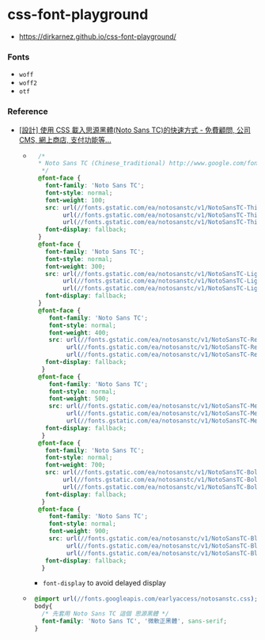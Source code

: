css-font-playground
===================
- https://dirkarnez.github.io/css-font-playground/

### Fonts
- `woff`
- `woff2`
- `otf`

### Reference
- [[設計] 使用 CSS 載入思源黑體(Noto Sans TC)的快速方式 - 免費顧問, 公司CMS, 網上商店, 支付功能等...](https://www.tan-studio.net/programskill/divcss/%E8%A8%AD%E8%A8%88-%E4%BD%BF%E7%94%A8-css-%E8%BC%89%E5%85%A5%E6%80%9D%E6%BA%90%E9%BB%91%E9%AB%94noto-sans-tc%E7%9A%84%E5%BF%AB%E9%80%9F%E6%96%B9%E5%BC%8F/)
  - ```css
      /*
      * Noto Sans TC (Chinese_traditional) http://www.google.com/fonts/earlyaccess
       */
      @font-face {
        font-family: 'Noto Sans TC';
        font-style: normal;
        font-weight: 100;
        src: url(//fonts.gstatic.com/ea/notosanstc/v1/NotoSansTC-Thin.woff2) format('woff2'),
             url(//fonts.gstatic.com/ea/notosanstc/v1/NotoSansTC-Thin.woff) format('woff'),
             url(//fonts.gstatic.com/ea/notosanstc/v1/NotoSansTC-Thin.otf) format('opentype');
        font-display: fallback;
      }
      @font-face {
        font-family: 'Noto Sans TC';
        font-style: normal;
        font-weight: 300;
        src: url(//fonts.gstatic.com/ea/notosanstc/v1/NotoSansTC-Light.woff2) format('woff2'),
             url(//fonts.gstatic.com/ea/notosanstc/v1/NotoSansTC-Light.woff) format('woff'),
             url(//fonts.gstatic.com/ea/notosanstc/v1/NotoSansTC-Light.otf) format('opentype');
        font-display: fallback;
      }
      @font-face {
         font-family: 'Noto Sans TC';
         font-style: normal;
         font-weight: 400;
         src: url(//fonts.gstatic.com/ea/notosanstc/v1/NotoSansTC-Regular.woff2) format('woff2'),
              url(//fonts.gstatic.com/ea/notosanstc/v1/NotoSansTC-Regular.woff) format('woff'),
              url(//fonts.gstatic.com/ea/notosanstc/v1/NotoSansTC-Regular.otf) format('opentype');
        font-display: fallback;
       }
      @font-face {
         font-family: 'Noto Sans TC';
         font-style: normal;
         font-weight: 500;
         src: url(//fonts.gstatic.com/ea/notosanstc/v1/NotoSansTC-Medium.woff2) format('woff2'),
              url(//fonts.gstatic.com/ea/notosanstc/v1/NotoSansTC-Medium.woff) format('woff'),
              url(//fonts.gstatic.com/ea/notosanstc/v1/NotoSansTC-Medium.otf) format('opentype');
        font-display: fallback;
       }
      @font-face {
        font-family: 'Noto Sans TC';
        font-style: normal;
        font-weight: 700;
        src: url(//fonts.gstatic.com/ea/notosanstc/v1/NotoSansTC-Bold.woff2) format('woff2'),
             url(//fonts.gstatic.com/ea/notosanstc/v1/NotoSansTC-Bold.woff) format('woff'),
             url(//fonts.gstatic.com/ea/notosanstc/v1/NotoSansTC-Bold.otf) format('opentype');
        font-display: fallback;
       }
      @font-face {
         font-family: 'Noto Sans TC';
         font-style: normal;
         font-weight: 900;
         src: url(//fonts.gstatic.com/ea/notosanstc/v1/NotoSansTC-Black.woff2) format('woff2'),
              url(//fonts.gstatic.com/ea/notosanstc/v1/NotoSansTC-Black.woff) format('woff'),
              url(//fonts.gstatic.com/ea/notosanstc/v1/NotoSansTC-Black.otf) format('opentype');
        font-display: fallback;
       }
     ```
      - `font-display` to avoid delayed display
   - ```css
      @import url(//fonts.googleapis.com/earlyaccess/notosanstc.css);
      body{
        /* 先套用 Noto Sans TC 這個 思源黑體 */
        font-family: 'Noto Sans TC', '微軟正黑體', sans-serif;
      }
     ```

